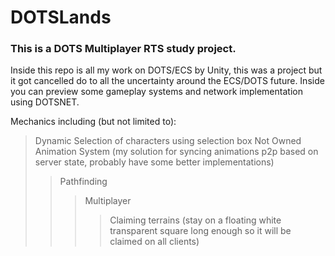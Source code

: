 # DOTSLands
 
### This is a **DOTS Multiplayer RTS** study project.

Inside this repo is all my work on DOTS/ECS by Unity, this was a project but it got cancelled do to all the uncertainty around the ECS/DOTS future. Inside you can preview some gameplay systems and network implementation using DOTSNET.

Mechanics including (but not limited to):
 >Dynamic Selection of characters using selection box
 >Not Owned Animation System (my solution for syncing animations p2p based on server state, probably have some better implementations)
 >>Pathfinding
 >>>Multiplayer
 >>>>Claiming terrains (stay on a floating white transparent square long enough so it will be claimed on all clients)
